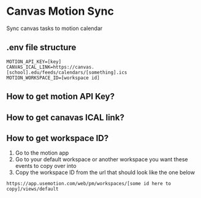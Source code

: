 # Canvas Motion Sync
 Sync canvas tasks to motion calendar

## .env file structure
```
MOTION_API_KEY=[key]
CANVAS_ICAL_LINK=https://canvas.[school].edu/feeds/calendars/[something].ics
MOTION_WORKSPACE_ID=[workspace id]
```

## How to get motion API Key?

## How to get canavas ICAL link?


## How to get workspace ID?
1. Go to the motion app
2. Go to your default workspace or another workspace you want these events to copy over into
3. Copy the workspace ID from the url that should look like the one below
```
https://app.usemotion.com/web/pm/workspaces/[some id here to copy]/views/default
```